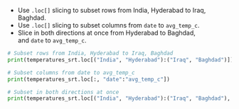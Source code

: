 - Use `.loc[]` slicing to subset rows from India, Hyderabad to Iraq, Baghdad.
- Use `.loc[]` slicing to subset columns from `date` to `avg_temp_c`.
- Slice in both directions at once from Hyderabad to Baghdad, and `date` to `avg_temp_c`.
```Python
# Subset rows from India, Hyderabad to Iraq, Baghdad
print(temperatures_srt.loc[("India", "Hyderabad"):("Iraq", "Baghdad")])

# Subset columns from date to avg_temp_c
print(temperatures_srt.loc[:, "date":"avg_temp_c"])

# Subset in both directions at once
print(temperatures_srt.loc[("India", "Hyderabad"):("Iraq", "Baghdad"), "date":"avg_temp_c"])
```
